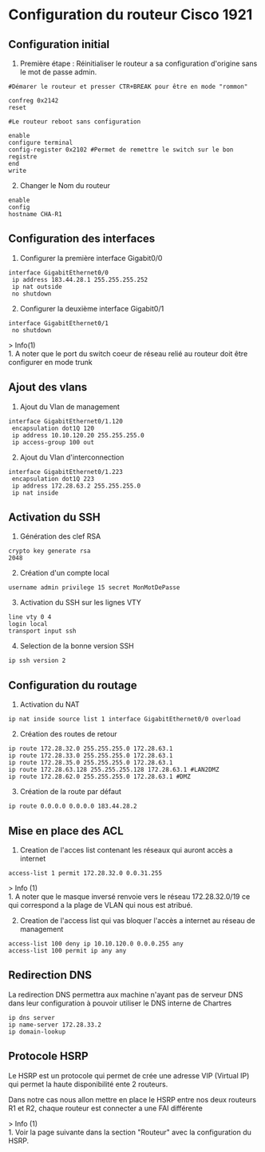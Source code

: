 # Configuration du routeur Cisco 1921 #
## Configuration initial
1. Première étape : Réinitialiser le routeur a sa configuration d'origine sans le mot de passe admin. 

```
#Démarer le routeur et presser CTR+BREAK pour être en mode "rommon"

confreg 0x2142
reset

#Le routeur reboot sans configuration

enable
configure terminal
config-register 0x2102 #Permet de remettre le switch sur le bon registre
end
write
```
2. Changer le Nom du routeur 
```
enable 
config
hostname CHA-R1
```
## Configuration des interfaces 
1. Configurer la première interface Gigabit0/0
```
interface GigabitEthernet0/0
 ip address 183.44.28.1 255.255.255.252
 ip nat outside
 no shutdown
```
2. Configurer la deuxième interface Gigabit0/1
```
interface GigabitEthernet0/1
 no shutdown
```
<div class="annotate" markdown>
> Info(1)
</div>
1. A noter que le port du switch coeur de réseau relié au routeur doit être configurer en mode trunk 

## Ajout des vlans
1. Ajout du Vlan de management
```
interface GigabitEthernet0/1.120
 encapsulation dot1Q 120
 ip address 10.10.120.20 255.255.255.0
 ip access-group 100 out
```
2. Ajout du Vlan d'interconnection
```
interface GigabitEthernet0/1.223
 encapsulation dot1Q 223
 ip address 172.28.63.2 255.255.255.0
 ip nat inside
```
## Activation du SSH 
1. Génération des clef RSA 
```
crypto key generate rsa
2048
```
2. Création d'un compte local
```
username admin privilege 15 secret MonMotDePasse
```
3. Activation du SSH sur les lignes VTY 
```
line vty 0 4
login local 
transport input ssh 
```
4. Selection de la bonne version SSH 
```
ip ssh version 2
```
## Configuration du routage

1. Activation du NAT 
```
ip nat inside source list 1 interface GigabitEthernet0/0 overload 
```
2. Création des routes de retour
```
ip route 172.28.32.0 255.255.255.0 172.28.63.1
ip route 172.28.33.0 255.255.255.0 172.28.63.1
ip route 172.28.35.0 255.255.255.0 172.28.63.1
ip route 172.28.63.128 255.255.255.128 172.28.63.1 #LAN2DMZ
ip route 172.28.62.0 255.255.255.0 172.28.63.1 #DMZ
```
3. Création de la route par défaut
```
ip route 0.0.0.0 0.0.0.0 183.44.28.2
```

## Mise en place des ACL
1. Creation de l'acces list contenant les réseaux qui auront accès a internet
```
access-list 1 permit 172.28.32.0 0.0.31.255 
```
<div class="annotate" markdown>
> Info (1)
</div>
1. A noter que le masque inversé renvoie vers le réseau 172.28.32.0/19 ce qui correspond a la plage de VLAN qui nous est atribué. 

2. Creation de l'access list qui vas bloquer l'accès a internet au réseau de management 
```
access-list 100 deny ip 10.10.120.0 0.0.0.255 any
access-list 100 permit ip any any
```
## Redirection DNS

La redirection DNS permettra aux machine n'ayant pas de serveur DNS dans leur configuration à pouvoir utiliser le DNS interne de Chartres

```
ip dns server 
ip name-server 172.28.33.2
ip domain-lookup
```
## Protocole HSRP
Le HSRP est un protocole qui permet de crée une adresse VIP (Virtual IP) qui permet la haute disponibilité ente 2 routeurs. 

Dans notre cas nous allon mettre en place le HSRP entre nos deux routeurs R1 et R2, chaque routeur est connecter a une FAI différente

<div class="annotate" markdown>
> Info (1)
</div>
1. Voir la page suivante dans la section "Routeur" avec la configuration du HSRP.